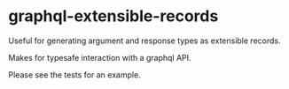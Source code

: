 # graphql-extensible-records

Useful for generating argument and response types as extensible records.

Makes for typesafe interaction with a graphql API.

Please see the tests for an example.
